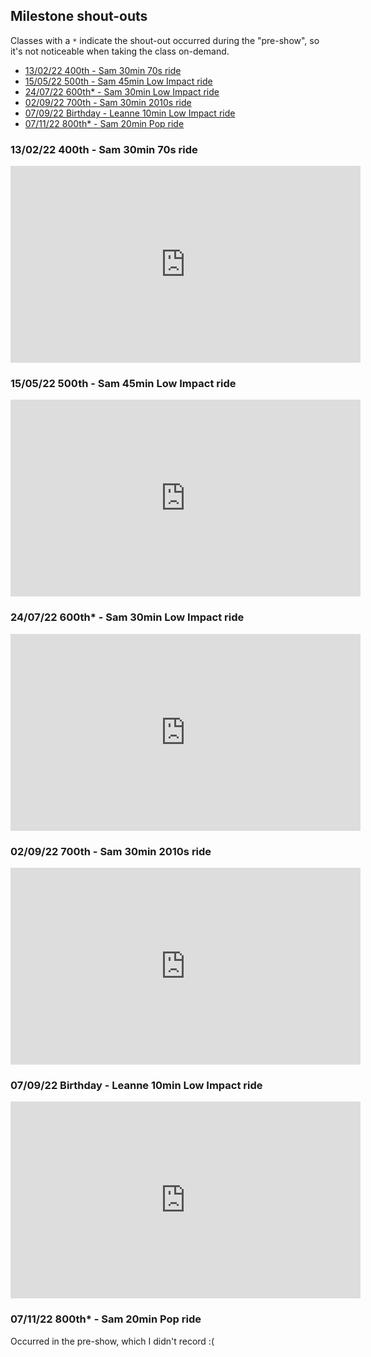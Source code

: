 ## Milestone shout-outs

Classes with a `*` indicate the shout-out occurred during the "pre-show", so it's not noticeable when taking the class on-demand.

* [13/02/22 400th - Sam 30min 70s ride](https://members.onepeloton.co.uk/classes/cycling?modal=classDetailsModal&classId=e0bfcbe160b9436b8663260f1a3961aa)
* [15/05/22 500th - Sam 45min Low Impact ride](https://members.onepeloton.co.uk/classes/cycling?modal=classDetailsModal&classId=c8127c8f71fa4d92bd3175827d4e2ba1)
* [24/07/22 600th* - Sam 30min Low Impact ride](https://members.onepeloton.co.uk/classes/cycling?modal=classDetailsModal&classId=a1554b29e022407ab05458d2af6885d0)
* [02/09/22 700th - Sam 30min 2010s ride](https://members.onepeloton.co.uk/classes/cycling?modal=classDetailsModal&classId=d7cf45a20a694f9f9b615970f34edf63&utm_source=android&utm_medium=in_app)
* [07/09/22 Birthday - Leanne 10min Low Impact ride](https://members.onepeloton.co.uk/classes/cycling?modal=classDetailsModal&classId=fd4307b7606445728410f3bda2ec850e)
* [07/11/22 800th* - Sam 20min Pop ride](https://members.onepeloton.co.uk/classes/cycling?modal=classDetailsModal&classId=fe4d535b53434c5db240194c9b2a739c)

### 13/02/22 400th - Sam 30min 70s ride

<iframe width="560" height="315" src="https://www.youtube.com/embed/WYA5pLVPY68" title="YouTube video player" frameborder="0" allow="accelerometer; autoplay; clipboard-write; encrypted-media; gyroscope; picture-in-picture" allowfullscreen></iframe>

### 15/05/22 500th - Sam 45min Low Impact ride

<iframe width="560" height="315" src="https://www.youtube.com/embed/HBCiavGDqzA" title="YouTube video player" frameborder="0" allow="accelerometer; autoplay; clipboard-write; encrypted-media; gyroscope; picture-in-picture" allowfullscreen></iframe>

### 24/07/22 600th* - Sam 30min Low Impact ride

<iframe width="560" height="315" src="https://www.youtube.com/embed/UB3cta4sV38" title="YouTube video player" frameborder="0" allow="accelerometer; autoplay; clipboard-write; encrypted-media; gyroscope; picture-in-picture" allowfullscreen></iframe>

### 02/09/22 700th - Sam 30min 2010s ride

<iframe width="560" height="315" src="https://www.youtube.com/embed/_mSXbirkWuw" title="YouTube video player" frameborder="0" allow="accelerometer; autoplay; clipboard-write; encrypted-media; gyroscope; picture-in-picture" allowfullscreen></iframe>

### 07/09/22 Birthday - Leanne 10min Low Impact ride

<iframe width="560" height="315" src="https://www.youtube.com/embed/bmq_THxROTY" title="YouTube video player" frameborder="0" allow="accelerometer; autoplay; clipboard-write; encrypted-media; gyroscope; picture-in-picture" allowfullscreen></iframe>

### 07/11/22 800th* - Sam 20min Pop ride

Occurred in the pre-show, which I didn't record :(